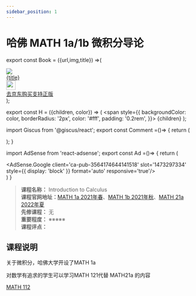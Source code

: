 ```yaml
---
sidebar_position: 1
---
```


# 哈佛 MATH 1a/1b  微积分导论
export const Book = ({url,img,title}) =>(
<div class="bookitem">
  <a href={url} target="_blank" class="book-content">
    <div class="book-img">
      <img src={img} />
    </div>
    <div class="book-detail">
      <div class="book-title">{title}</div>
      <div class="boook-desc">
        <img width="25" height="25" src="https://hackweek-1251009918.cos.ap-shanghai.myqcloud.com/hackway/cs/jd.svg" />
        <div class="book-jd">去京东购买支持正版</div>
      </div>
    </div>
  </a>
  </div> 
);

export const H = ({children, color}) => (
  <span
    style={{
      backgroundColor: color,
      borderRadius: '2px',
      color: '#fff',
      padding: '0.2rem',
    }}>
    {children}
  </span>
);

import Giscus from '@giscus/react';
export const Comment =()=> {
  return (
   <div className="comments-container">
      <Giscus
        src="https://giscus.app/client.js"
        id="comments"
        repo="lidongyx/hackwaydoc"
        repoId="R_kgDOHUMOyA"
        category="Announcements"
        categoryId="DIC_kwDOHUMOyM4CPCtD"
        mapping="title"
        reactionsEnabled="1"
        emitMetadata="0"
        inputPosition="top"
        theme="light"
        lang="zh-CN"
        crossorigin="anonymous"
      />
    </div>
  );
}

import AdSense from 'react-adsense';
export const Ad =()=> {
  return (
    <div className="ad-container">
      <AdSense.Google
        client='ca-pub-3564174644141518'
        slot='1473297334'
        style={{ display: 'block' }}
        format='auto'
        responsive='true'/>
    </div>
  )
}




>**课程名称：** Introduction to Calculus    
**课程官网地址：**[MATH 1a 2021年春](https://people.math.harvard.edu/~knill/teaching/math1a2021/index.html)、[MATH 1b 2021年秋](https://people.math.harvard.edu/~knill/teaching/fall2021/index.html)、[MATH 21a 2022年夏](https://people.math.harvard.edu/~knill/teaching/summer2022/index.html)        
**先修课程：** 无  
**重要程度：** ※※※※※  
**课程评点：** 

## 课程说明
关于微积分，哈佛大学开设了MATH 1a

对数学有追求的学生可以学习MATH 121代替 MATH21a 的内容

[MATH 112](https://people.math.harvard.edu/~auroux/112s19/index.html)


<Comment></Comment>
